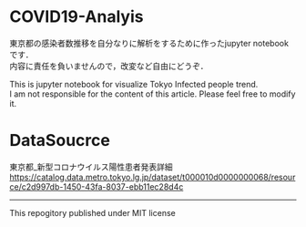 # COVID19-Analyis
東京都の感染者数推移を自分なりに解析をするために作ったjupyter notebookです．  
内容に責任を負いませんので，改変など自由にどうぞ．

This is jupyter notebook for visualize Tokyo Infected people trend.  
I am not responsible for the content of this article. Please feel free to modify it.


# DataSoucrce
東京都_新型コロナウイルス陽性患者発表詳細  
https://catalog.data.metro.tokyo.lg.jp/dataset/t000010d0000000068/resource/c2d997db-1450-43fa-8037-ebb11ec28d4c

---
This repogitory published under MIT license  
